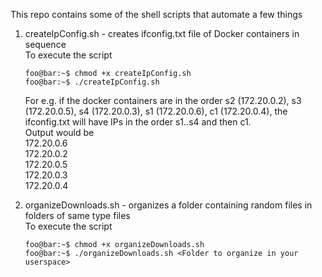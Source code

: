 This repo contains some of the shell scripts that automate a few things

1. createIpConfig.sh - creates ifconfig.txt file of Docker containers in sequence\
   To execute the script
   ```console
   foo@bar:~$ chmod +x createIpConfig.sh
   foo@bar:~$ ./createIpConfig.sh
   ```
   For e.g. if the docker containers are in the order s2 (172.20.0.2), s3 (172.20.0.5), s4 (172.20.0.3), s1 (172.20.0.6), c1 (172.20.0.4), the ifconfig.txt will have IPs in the order s1..s4 and then c1.\
   Output would be\
   172.20.0.6\
   172.20.0.2\
   172.20.0.5\
   172.20.0.3\
   172.20.0.4

2. organizeDownloads.sh - organizes a folder containing random files in folders of same type files\
   To execute the script
   ```console
   foo@bar:~$ chmod +x organizeDownloads.sh
   foo@bar:~$ ./organizeDownloads.sh <Folder to organize in your userspace>
   ```



